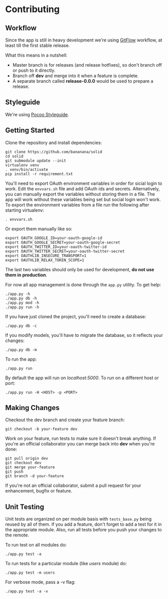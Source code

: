 # Contributing

## Workflow

Since the app is still in heavy development we're using
[GitFlow](https://www.atlassian.com/git/tutorials/comparing-workflows/gitflow-workflow)
workflow, at least till the first stable release.

What this means in a nutshell:

* Master branch is for releases (and release hotfixes), so don't branch off or push to it directly.
* Branch off **dev** and merge into it when a feature is complete.
* A separate branch called **release-0.0.0** would be used to prepare a release.

## Styleguide

We're using [Pocoo Styleguide](http://flask.pocoo.org/docs/0.10/styleguide/).

## Getting Started 

Clone the repository and install dependencies:

    git clone https://github.com/bananana/solid
    cd solid
    git submodule update --init
    virtualenv venv
    . venv/bin/activate
    pip install -r requirement.txt

You'll need to export OAuth environment variables in order for sicial login to work. Edit the `envvars.sh` file and add OAuth ids and secrets. Alternatively, you can manually export the variables without storing them in a file. The app will work without these variables being set but social login won't work. To export the environment variables from a file run the following after starting virtualenv:

    . envvars.sh

Or export them manually like so:

    export OAUTH_GOOGLE_ID=your-oauth-google-id
    export OAUTH_GOOGLE_SECRET=your-oauth-google-secret
    export OAUTH_TWITTER_ID=your-oauth-twitter-id
    export OAUTH_TWITTER_SECRET=your-oauth-twitter-secret
    export OAUTHLIB_INSECURE_TRANSPORT=1
    export OAUTHLIB_RELAX_TOKEN_SCOPE=1

The last two variables should only be used for development, **do not use them in production**.

For now all app management is done through the `app.py` utility. To get help:

    ./app.py -h
    ./app.py db -h
    ./app.py mod -h
    ./app.py run -h

If you have just cloned the project, you'll need to create a database:

    ./app.py db -c

If you modify models, you'll have to migrate the database, so it reflects your changes:

    ./app.py db -m

To run the app:

    ./app.py run

By default the app will run on *localhost:5000*. To run on a different host or port:

    ./app.py run -H <HOST> -p <PORT>

## Making Changes 

Checkout the dev branch and create your feature branch:

    git checkout -b your-feature dev

Work on your feature, run tests to make sure it doesn't break anything. If
you're an official collaborator you can merge back into **dev** when you're
done:

    git pull origin dev
    git checkout dev
    git merge your-feature
    git push
    git branch -d your-feature

If you're not an official collaborator, submit a pull request for your
enhancement, bugfix or feature.

## Unit Testing

Unit tests are organized on per module basis with `tests_base.py` being reused
by all of them. If you add a feature, don't forget to add a test for it in the
appropriate module. Also, run all tests before you push your changes to the
remote. 

To run test on all modules do:

    ./app.py test -a 

To run tests for a particular module (like *users* module) do:

    ./app.py test -m users 

For verbose mode, pass a -v flag:

    ./app.py test -a -v
